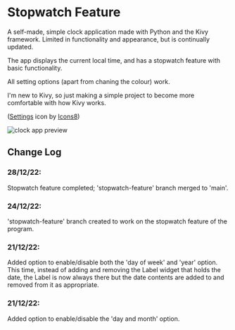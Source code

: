 # Stopwatch Feature
A self-made, simple clock application made with Python and the Kivy framework. Limited in functionality and appearance, but is continually updated.

The app displays the current local time, and has a stopwatch feature with basic functionality.

All setting options (apart from chaning the colour) work.

I'm new to Kivy, so just making a simple project to become more comfortable with how Kivy works.

(<a target="_blank" href="https://icons8.com/icon/2969/settings">Settings</a> icon by <a target="_blank" href="https://icons8.com">Icons8</a>)

![clock app preview](https://user-images.githubusercontent.com/96877426/209847075-5f994fd5-4bdf-486c-8b96-ae25b5546de3.gif)

## Change Log

### 28/12/22:

Stopwatch feature completed; 'stopwatch-feature' branch merged to 'main'.

### 24/12/22:

'stopwatch-feature' branch created to work on the stopwatch feature of the program.

### 21/12/22:

Added option to enable/disable both the 'day of week' and 'year' option. This time, instead of adding and removing the Label widget that holds the date, the Label is now always there but the date contents are added to and removed from it as appropriate.

### 21/12/22:

Added option to enable/disable the 'day and month' option.
